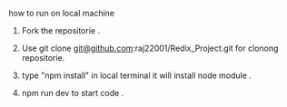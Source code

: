 how to run on local machine 

1. Fork the repositorie .

2. Use git clone git@github.com:raj22001/Redix_Project.git  for clonong repositorie.

3. type "npm install" in local terminal it will install node module .

4. npm run dev to start code .   
